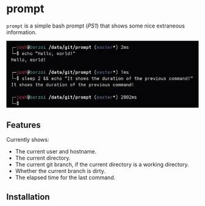 # prompt

`prompt` is a simple bash prompt (*PS1*) that shows some nice extraneous information.

![Preview image](example.png)

## Features

Currently shows:

- The current user and hostname.
- The current directory.
- The current git branch, if the current directory is a working directory.
- Whether the current branch is dirty.
- The elapsed time for the last command.

## Installation